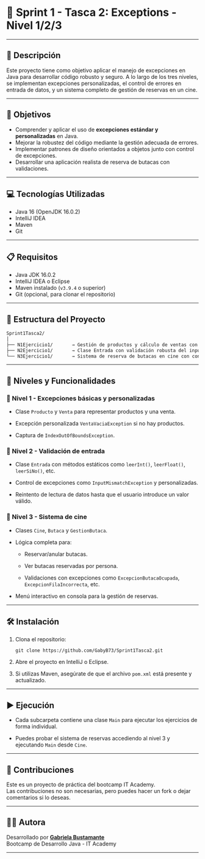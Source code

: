 # 🚨 Sprint 1 - Tasca 2: Exceptions - Nivel 1/2/3

---

## 📄 Descripción

Este proyecto tiene como objetivo aplicar el manejo de excepciones en Java para desarrollar código robusto y seguro. A lo largo de los tres niveles, se implementan excepciones personalizadas, el control de errores en entrada de datos, y un sistema completo de gestión de reservas en un cine.

---

## 🎯 Objetivos

- Comprender y aplicar el uso de **excepciones estándar y personalizadas** en Java.
- Mejorar la robustez del código mediante la gestión adecuada de errores.
- Implementar patrones de diseño orientados a objetos junto con control de excepciones.
- Desarrollar una aplicación realista de reserva de butacas con validaciones.

---

## 💻 Tecnologías Utilizadas

- Java 16 (OpenJDK 16.0.2)
- IntelliJ IDEA
- Maven
- Git

---

## 📋 Requisitos

- Java JDK 16.0.2
- IntelliJ IDEA o Eclipse
- Maven instalado (`v3.9.4` o superior)
- Git (opcional, para clonar el repositorio)

---

## 📁 Estructura del Proyecto

```bash
Sprint1Tasca2/
│
├── N1Ejercicio1/       → Gestión de productos y cálculo de ventas con excepciones
├── N2Ejercicio1/       → Clase Entrada con validación robusta del input de usuario
└── N3Ejercicio1/       → Sistema de reserva de butacas en cine con control de errores
```

---

## 🧪 Niveles y Funcionalidades

### 🔹 Nivel 1 - Excepciones básicas y personalizadas

- Clase `Producto` y `Venta` para representar productos y una venta.

- Excepción personalizada `VentaVaciaException` si no hay productos.

- Captura de `IndexOutOfBoundsException`.


### 🔹 Nivel 2 - Validación de entrada

- Clase `Entrada` con métodos estáticos como `leerInt()`, `leerFloat()`, `leerSiNo()`, etc.

- Control de excepciones como `InputMismatchException` y personalizadas.

- Reintento de lectura de datos hasta que el usuario introduce un valor válido.


### 🔹 Nivel 3 - Sistema de cine

- Clases `Cine`, `Butaca` y `GestionButaca`.

- Lógica completa para:

    - Reservar/anular butacas.

    - Ver butacas reservadas por persona.

    - Validaciones con excepciones como `ExcepcionButacaOcupada`, `ExcepcionFilaIncorrecta`, etc.

- Menú interactivo en consola para la gestión de reservas.


---

## 🛠️ Instalación

1. Clona el repositorio:

   `git clone https://github.com/GabyB73/Sprint1Tasca2.git`

2. Abre el proyecto en IntelliJ o Eclipse.

3. Si utilizas Maven, asegúrate de que el archivo `pom.xml` está presente y actualizado.


---

## ▶️ Ejecución

- Cada subcarpeta contiene una clase `Main` para ejecutar los ejercicios de forma individual.

- Puedes probar el sistema de reservas accediendo al nivel 3 y ejecutando `Main` desde `Cine`.


---

## 🤝 Contribuciones

Este es un proyecto de práctica del bootcamp IT Academy.    
Las contribuciones no son necesarias, pero puedes hacer un fork o dejar comentarios si lo deseas.
  
---

## 👩‍💻 Autora

Desarrollado por **[Gabriela Bustamante](https://github.com/GabyB73)**  
Bootcamp de Desarrollo Java - IT Academy

---
